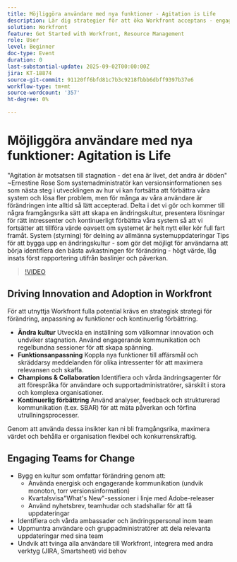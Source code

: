 ```yaml
---
title: Möjliggöra användare med nya funktioner - Agitation is Life
description: Lär dig strategier för att öka Workfront acceptans - engagerande användare, anpassning av funktioner till affärsmål och användning av analyser för att förbättra utrullningar.
solution: Workfront
feature: Get Started with Workfront, Resource Management
role: User
level: Beginner
doc-type: Event
duration: 0
last-substantial-update: 2025-09-02T00:00:00Z
jira: KT-18874
source-git-commit: 91120ff6bfd81c7b3c9218fbbb6dbff9397b37e6
workflow-type: tm+mt
source-wordcount: '357'
ht-degree: 0%

---
```



# Möjliggöra användare med nya funktioner: Agitation is Life

&quot;Agitation är motsatsen till stagnation - det ena är livet, det andra är döden&quot; ~Ernestine Rose Som systemadministratör kan versionsinformationen ses som nästa steg i utvecklingen av hur vi kan fortsätta att förbättra våra system och lösa fler problem, men för många av våra användare är förändringen inte alltid så lätt accepterad. Delta i det vi gör och kommer till några framgångsrika sätt att skapa en ändringskultur, presentera lösningar för rätt intressenter och kontinuerligt förbättra våra system så att vi fortsätter att tillföra värde oavsett om systemet är helt nytt eller kör full fart framåt. System (styrning) för delning av allmänna systemuppdateringar Tips för att bygga upp en ändringskultur - som gör det möjligt för användarna att börja identifiera den bästa avkastningen för förändring - högt värde, låg insats först rapportering utifrån baslinjer och påverkan.

>[!VIDEO](https://video.tv.adobe.com/v/3471494/?learn=on&enablevpops)

## Driving Innovation and Adoption in Workfront

För att utnyttja Workfront fulla potential krävs en strategisk strategi för förändring, anpassning av funktioner och kontinuerlig förbättring.

* **Ändra kultur** Utveckla en inställning som välkomnar innovation och undviker stagnation. Använd engagerande kommunikation och regelbundna sessioner för att skapa spänning.
* **Funktionsanpassning** Koppla nya funktioner till affärsmål och skräddarsy meddelanden för olika intressenter för att maximera relevansen och skaffa.
* **Champions &amp; Collaboration** Identifiera och vårda ändringsagenter för att förespråka för användare och supportadministratörer, särskilt i stora och komplexa organisationer.
* **Kontinuerlig förbättring** Använd analyser, feedback och strukturerad kommunikation (t.ex. SBAR) för att mäta påverkan och förfina utrullningsprocesser.

Genom att använda dessa insikter kan ni bli framgångsrika, maximera värdet och behålla er organisation flexibel och konkurrenskraftig.

## Engaging Teams for Change

* Bygg en kultur som omfattar förändring genom att:
   * Använda energisk och engagerande kommunikation (undvik monoton, torr versionsinformation)
   * Kvartalsvisa&quot;What&#39;s New&quot;-sessioner i linje med Adobe-releaser
   * Använd nyhetsbrev, teamhudar och stadshallar för att få uppdateringar
* Identifiera och vårda ambassader och ändringspersonal inom team
* Uppmuntra användare och gruppadministratörer att dela relevanta uppdateringar med sina team
* Undvik att tvinga alla användare till Workfront, integrera med andra verktyg (JIRA, Smartsheet) vid behov
